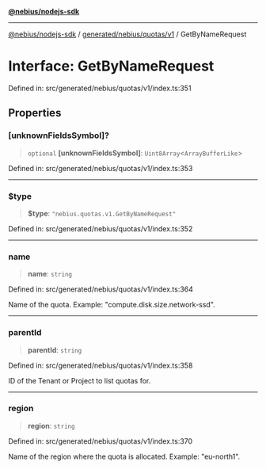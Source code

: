 [**@nebius/nodejs-sdk**](../../../../../README.md)

---

[@nebius/nodejs-sdk](../../../../../README.md) / [generated/nebius/quotas/v1](../README.md) / GetByNameRequest

# Interface: GetByNameRequest

Defined in: src/generated/nebius/quotas/v1/index.ts:351

## Properties

### \[unknownFieldsSymbol\]?

> `optional` **\[unknownFieldsSymbol\]**: `Uint8Array`\<`ArrayBufferLike`\>

Defined in: src/generated/nebius/quotas/v1/index.ts:353

---

### $type

> **$type**: `"nebius.quotas.v1.GetByNameRequest"`

Defined in: src/generated/nebius/quotas/v1/index.ts:352

---

### name

> **name**: `string`

Defined in: src/generated/nebius/quotas/v1/index.ts:364

Name of the quota.
Example: "compute.disk.size.network-ssd".

---

### parentId

> **parentId**: `string`

Defined in: src/generated/nebius/quotas/v1/index.ts:358

ID of the Tenant or Project to list quotas for.

---

### region

> **region**: `string`

Defined in: src/generated/nebius/quotas/v1/index.ts:370

Name of the region where the quota is allocated.
Example: "eu-north1".
